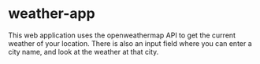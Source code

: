 # weather-app
This web application uses the openweathermap API to get the current weather of your location. There is also an input field where you can enter a city name, and look at the weather at that city.

